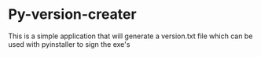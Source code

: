 # Py-version-creater

This is a simple application that will generate a version.txt file which can be used with pyinstaller to sign the exe's
